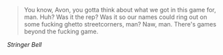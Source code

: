 > You know, Avon, you gotta think about what we got in this game for, man. Huh? Was it the rep? Was it so our names could ring out on some fucking ghetto streetcorners, man? Naw, man. There's games beyond the fucking game. 

<cite>Stringer Bell</cite>